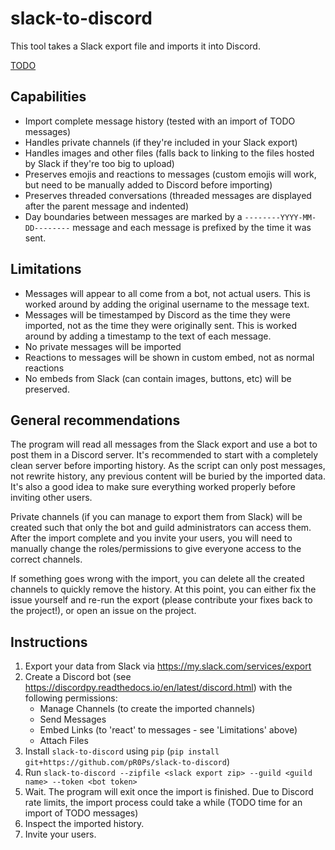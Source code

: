 slack-to-discord
================

This tool takes a Slack export file and imports it into Discord.

[TODO](!screenshot)

Capabilities
------------
- Import complete message history (tested with an import of TODO messages)
- Handles private channels (if they're included in your Slack export)
- Handles images and other files (falls back to linking to the files hosted by Slack if they're too
  big to upload)
- Preserves emojis and reactions to messages (custom emojis will work, but need to be manually added
  to Discord before importing)
- Preserves threaded conversations (threaded messages are displayed after the parent message and
  indented)
- Day boundaries between messages are marked by a `--------YYYY-MM-DD--------` message and each
  message is prefixed by the time it was sent.

Limitations
-----------
- Messages will appear to all come from a bot, not actual users. This is worked around by adding the
  original username to the message text.
- Messages will be timestamped by Discord as the time they were imported, not as the time they were
  originally sent. This is worked around by adding a timestamp to the text of each message.
- No private messages will be imported
- Reactions to messages will be shown in custom embed, not as normal reactions
- No embeds from Slack (can contain images, buttons, etc) will be preserved.

General recommendations
-----------------------
The program will read all messages from the Slack export and use a bot to post them in a Discord
server. It's recommended to start with a completely clean server before importing history. As the
script can only post messages, not rewrite history, any previous content will be buried by the
imported data. It's also a good idea to make sure everything worked properly before inviting other
users.

Private channels (if you can manage to export them from Slack) will be created such that only the
bot and guild administrators can access them. After the import complete and you invite your users,
you will need to manually change the roles/permissions to give everyone access to the correct
channels.

If something goes wrong with the import, you can delete all the created channels to quickly remove
the history. At this point, you can either fix the issue yourself and re-run the export (please
contribute your fixes back to the project!), or open an issue on the project.

Instructions
------------
1. Export your data from Slack via <https://my.slack.com/services/export>
2. Create a Discord bot (see <https://discordpy.readthedocs.io/en/latest/discord.html>) with the
   following permissions:
    - Manage Channels (to create the imported channels)
    - Send Messages
    - Embed Links (to 'react' to messages - see 'Limitations' above)
    - Attach Files
3. Install `slack-to-discord` using `pip` (`pip install git+https://github.com/pR0Ps/slack-to-discord`)
4. Run `slack-to-discord --zipfile <slack export zip> --guild <guild name> --token <bot token>` 
5. Wait. The program will exit once the import is finished. Due to Discord rate limits, the import
   process could take a while (TODO time for an import of TODO messages)
6. Inspect the imported history.
7. Invite your users.

